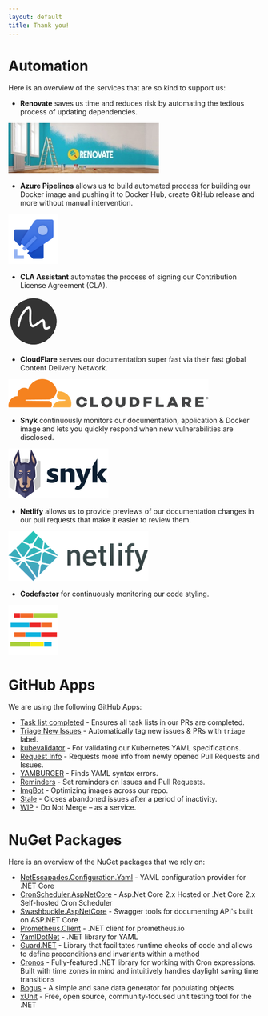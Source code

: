 ```yaml
---
layout: default
title: Thank you!
---
```


# Automation
Here is an overview of the services that are so kind to support us:

- **Renovate** saves us time and reduces risk by automating the tedious process of updating dependencies.

![Renovate](./media/logos/renovate.jpg)

- **Azure Pipelines** allows us to build automated process for building our Docker image and pushing it to Docker Hub, create GitHub release and more without manual intervention.

![Azure Pipelines](./media/logos/azure-pipelines.png)

- **CLA Assistant** automates the process of signing our Contribution License Agreement (CLA).

![CLA Assistant](./media/logos/cla-assistant.png)

- **CloudFlare** serves our documentation super fast via their fast global Content Delivery Network.

![CloudFlare](./media/logos/cloudflare.png)

- **Snyk** continuously monitors our documentation, application & Docker image and lets you quickly respond when new vulnerabilities are disclosed.

![Snyk](./media/logos/snyk-dark.png)

- **Netlify** allows us to provide previews of our documentation changes in our pull requests that make it easier to review them.

![Netlify](./media/logos/netlify.png)

- **Codefactor** for continuously monitoring our code styling.

![Codefactor](./media/logos/codefactor.png)

# GitHub Apps

We are using the following GitHub Apps:

- [Task list completed](https://github.com/marketplace/task-list-completed) - Ensures all task lists in our PRs are completed.
- [Triage New Issues](https://github.com/apps/triage-new-issues) - Automatically tag new issues & PRs with `triage` label.
- [kubevalidator](https://github.com/apps/kubevalidator) - For validating our Kubernetes YAML specifications.
- [Request Info](https://github.com/apps/request-info) - Requests more info from newly opened Pull Requests and Issues.
- [YAMBURGER](https://github.com/apps/yamburger) - Finds YAML syntax errors.
- [Reminders](https://github.com/apps/reminders) - Set reminders on Issues and Pull Requests.
- [ImgBot](https://github.com/marketplace/imgbot) - Optimizing images across our repo.
- [Stale](https://github.com/apps/Stale) - Closes abandoned issues after a period of inactivity.
- [WIP](https://github.com/apps/wip) - Do Not Merge – as a service.


# NuGet Packages
Here is an overview of the NuGet packages that we rely on:
- [NetEscapades.Configuration.Yaml](https://www.nuget.org/packages/NetEscapades.Configuration.Yaml) - YAML configuration provider for .NET Core
- [CronScheduler.AspNetCore](https://github.com/kdcllc/CronScheduler.AspNetCore) - Asp.Net Core 2.x Hosted or .Net Core 2.x Self-hosted Cron Scheduler
- [Swashbuckle.AspNetCore](https://github.com/domaindrivendev/Swashbuckle.AspNetCore) - Swagger tools for documenting API's built on ASP.NET Core
- [Prometheus.Client](https://github.com/PrometheusClientNet/Prometheus.Client) - .NET client for prometheus.io
- [YamlDotNet](https://github.com/aaubry/YamlDotNet) - .NET library for YAML
- [Guard.NET](https://github.com/george-pancescu/Guard) - Library that facilitates runtime checks of code and allows to define preconditions and invariants within a method
- [Cronos](https://github.com/HangfireIO/Cronos) - Fully-featured .NET library for working with Cron expressions. Built with time zones in mind and intuitively handles daylight saving time transitions
- [Bogus](https://github.com/bchavez/Bogus) - A simple and sane data generator for populating objects
- [xUnit](https://github.com/xunit/xunit) - Free, open source, community-focused unit testing tool for the .NET
